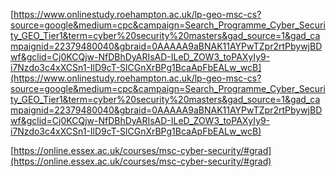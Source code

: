 [https://www.onlinestudy.roehampton.ac.uk/lp-geo-msc-cs?source=google&medium=cpc&campaign=Search_Programme_Cyber_Security_GEO_Tier1&term=cyber%20security%20masters&gad_source=1&gad_campaignid=22379480040&gbraid=0AAAAA9aBNAK11AYPwTZpr2rtPbywjBDwf&gclid=Cj0KCQjw-NfDBhDyARIsAD-ILeD_ZOW3_toPAXyIy9-i7Nzdo3c4xXCSn1-IlD9cT-SlCGnXrBPg1BcaApFbEALw_wcB](https://www.onlinestudy.roehampton.ac.uk/lp-geo-msc-cs?source=google&medium=cpc&campaign=Search_Programme_Cyber_Security_GEO_Tier1&term=cyber%20security%20masters&gad_source=1&gad_campaignid=22379480040&gbraid=0AAAAA9aBNAK11AYPwTZpr2rtPbywjBDwf&gclid=Cj0KCQjw-NfDBhDyARIsAD-ILeD_ZOW3_toPAXyIy9-i7Nzdo3c4xXCSn1-IlD9cT-SlCGnXrBPg1BcaApFbEALw_wcB)

[https://online.essex.ac.uk/courses/msc-cyber-security/#grad](https://online.essex.ac.uk/courses/msc-cyber-security/#grad)
